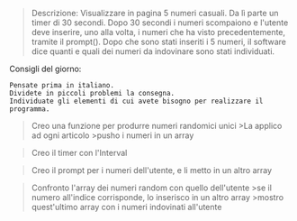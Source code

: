 > Descrizione:
> Visualizzare in pagina 5 numeri casuali.
> Da lì parte un timer di 30 secondi.
> Dopo 30 secondi i numeri scompaiono e l'utente deve inserire, uno alla volta, i numeri che ha visto precedentemente, tramite il prompt().
> Dopo che sono stati inseriti i 5 numeri, il software dice quanti e quali dei numeri da indovinare sono stati individuati.


Consigli del giorno:

    Pensate prima in italiano.
    Dividete in piccoli problemi la consegna.
    Individuate gli elementi di cui avete bisogno per realizzare il programma.





>Creo una funzione per produrre numeri randomici unici
    >La applico ad ogni articolo
    >pusho i numeri in un array

>Creo il timer con l'Interval

>Creo il prompt per i numeri dell'utente, e li metto in un altro array

>Confronto l'array dei numeri random con quello dell'utente
    >se il numero all'indice corrisponde, lo inserisco in un altro array
    >mostro quest'ultimo array con i numeri indovinati all'utente
